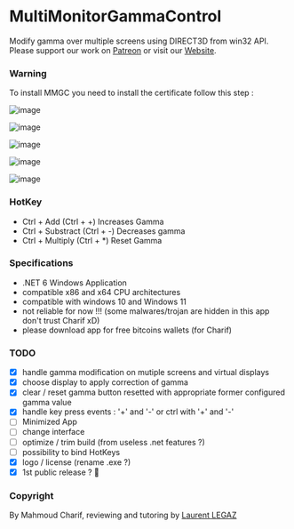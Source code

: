 # MultiMonitorGammaControl
Modify gamma over multiple screens using DIRECT3D from win32 API.  
Please support our work on [Patreon](https://www.patreon.com/) or visit our [Website](http://www.google.ca).

### Warning

To install MMGC you need to install the certificate follow this step : 

![image](https://user-images.githubusercontent.com/91829231/155719319-9ffb7e15-5cc7-4573-8613-8b32f1c976b5.png)

![image](https://user-images.githubusercontent.com/91829231/155719375-0194e796-0661-4da5-a3ad-925f7d56ab07.png)

![image](https://user-images.githubusercontent.com/91829231/155719419-32f5f2aa-ed3f-4c36-a855-12dfc919613d.png)

![image](https://user-images.githubusercontent.com/91829231/155719457-6800b9f0-4fd7-441e-9bf6-1445c61151d7.png)

![image](https://user-images.githubusercontent.com/91829231/155719483-c51b9275-1687-4faf-a7ed-117b3037a69e.png)

### HotKey

- Ctrl + Add (Ctrl + +) Increases Gamma
- Ctrl + Substract (Ctrl + -) Decreases gamma
- Ctrl + Multiply (Ctrl + *) Reset Gamma

### Specifications

- .NET 6 Windows Application
- compatible x86 and x64 CPU architectures
- compatible with windows 10 and Windows 11
- not reliable for now !!! (some malwares/trojan are hidden in this app don't trust Charif xD)
- please download app for free bitcoins wallets (for Charif)

### TODO

- [x] handle gamma modification on mutiple screens and virtual displays
- [x] choose display to apply correction of gamma
- [x] clear / reset gamma button resetted with appropriate former configured gamma value 
- [x] handle key press events : '+' and '-' or ctrl with '+' and '-'
- [ ] Minimized App
- [ ] change interface 
- [ ] optimize / trim build (from useless .net features ?)
- [ ] possibility to bind HotKeys
- [x] logo / license (rename .exe ?)
- [x] 1st public release ? 🥇

### Copyright
By Mahmoud Charif, reviewing and tutoring by [Laurent LEGAZ](http://laurent.legaz.eu)
